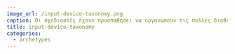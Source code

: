 ```yaml
---
image_url: /input-device-taxonomy.png
caption: Οι σχεδιαστές έχουν προσπαθήσει να οργανώσουν τις πολλές διαθέσιμες συσκευές εισόδου σε κατηγορίες, ώστε να διευκολύνουν τόσο την κατανόηση τους, όσο και τον σχεδιασμό νέων συσκευών εισόδου.
title: input-device-taxonomy
categories:
  - archetypes
---
```

